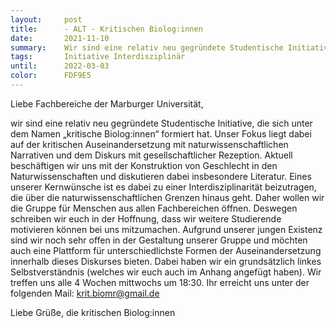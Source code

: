 ```yaml
---
layout:     post
title:      - ALT - Kritischen Biolog:innen
date:       2021-11-10
summary:    Wir sind eine relativ neu gegründete Studentische Initiative, die sich unter dem Namen „kritische Biolog:innen“ formiert hat.
tags:		Initiative Interdisziplinär
until:		2022-03-03
color:      FDF9E5
---
```


Liebe Fachbereiche der Marburger Universität,

wir sind eine relativ neu gegründete Studentische Initiative, die sich unter dem Namen „kritische Biolog:innen“ formiert hat. Unser Fokus liegt dabei auf der kritischen Auseinandersetzung mit naturwissenschaftlichen Narrativen und dem Diskurs mit gesellschaftlicher Rezeption. Aktuell beschäftigen wir uns mit der Konstruktion von Geschlecht in den Naturwissenschaften und diskutieren dabei insbesondere Literatur. Eines unserer Kernwünsche ist es dabei zu einer Interdisziplinarität beizutragen, die über die naturwissenschaftlichen Grenzen hinaus geht. Daher wollen wir die Gruppe für Menschen aus allen Fachbereichen öffnen. Deswegen schreiben wir euch in der Hoffnung, dass wir weitere Studierende motivieren können bei uns mitzumachen. Aufgrund unserer jungen Existenz sind wir noch sehr offen in der Gestaltung unserer Gruppe und möchten auch eine Plattform für unterschiedlichste Formen der Auseinandersetzung innerhalb dieses Diskurses bieten. Dabei haben wir ein grundsätzlich linkes Selbstverständnis (welches wir euch auch im Anhang angefügt haben). Wir treffen uns alle 4 Wochen mittwochs um 18:30. 
Ihr erreicht uns unter der folgenden Mail: krit.biomr@gmail.de

Liebe Grüße,
die kritischen Biolog:innen
